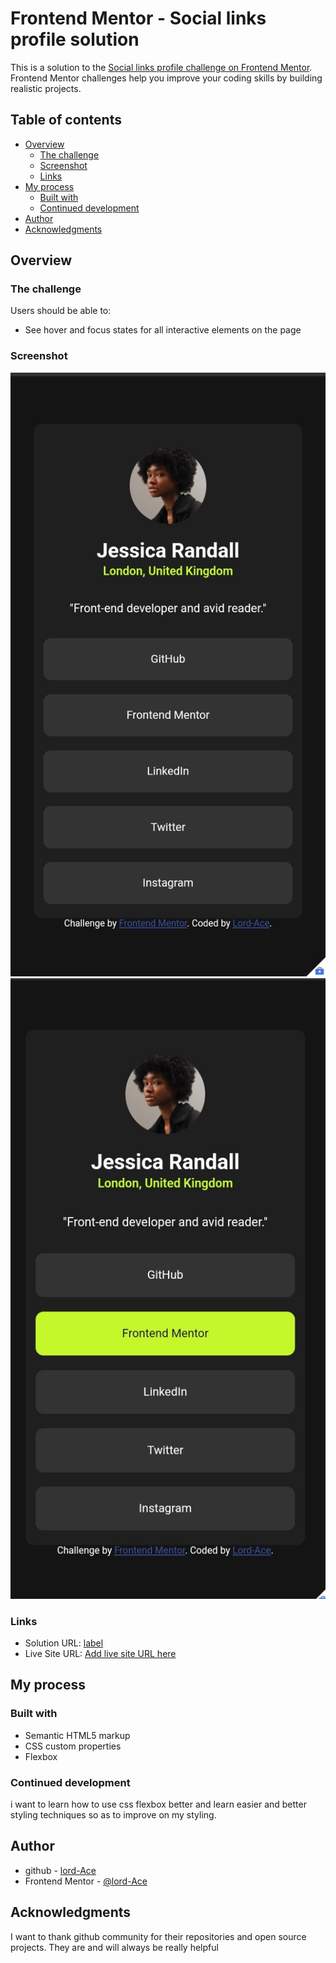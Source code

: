 # Frontend Mentor - Social links profile solution

This is a solution to the [Social links profile challenge on Frontend Mentor](https://www.frontendmentor.io/challenges/social-links-profile-UG32l9m6dQ). Frontend Mentor challenges help you improve your coding skills by building realistic projects. 

## Table of contents

- [Overview](#overview)
  - [The challenge](#the-challenge)
  - [Screenshot](#screenshot)
  - [Links](#links)
- [My process](#my-process)
  - [Built with](#built-with)
  - [Continued development](#continued-development)
- [Author](#author)
- [Acknowledgments](#acknowledgments)

## Overview

### The challenge

Users should be able to:

- See hover and focus states for all interactive elements on the page

### Screenshot

![site preview](./assets/images/SmartSelect_20240614-002035_Acode.jpg)
![active states](./assets/images/SmartSelect_20240614-002739_Acode.jpg)

### Links

- Solution URL: [label](./index.html)
- Live Site URL: [Add live site URL here](https://your-live-site-url.com)

## My process

### Built with

- Semantic HTML5 markup
- CSS custom properties
- Flexbox


### Continued development

i want to learn how to use css flexbox better and learn easier and better styling techniques so as to improve on my styling.


## Author

- github - [lord-Ace](https://www.github.com/lord-Ace)
- Frontend Mentor - [@lord-Ace](https://www.frontendmentor.io/profile/lord-Ace)

## Acknowledgments

I want to thank github community for their repositories and open source projects. They are and will always be really helpful

